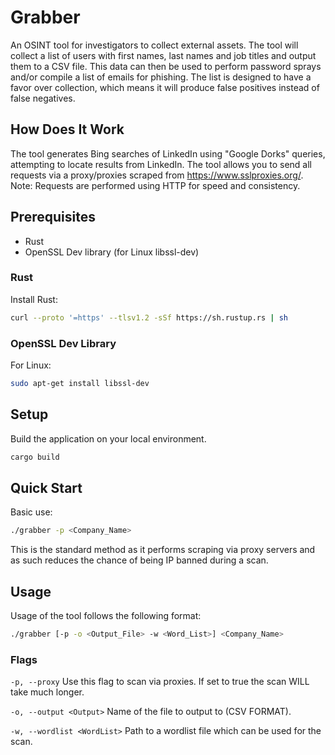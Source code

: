 # Grabber
An OSINT tool for investigators to collect external assets. The tool will collect a list of users with first names, last names and job titles and output them to a CSV file. This data can then be used to perform password sprays and/or compile a list of emails for phishing. The list is designed to have a favor over collection, which means it will produce false positives instead of false negatives.

## How Does It Work
The tool generates Bing searches of LinkedIn using "Google Dorks" queries, attempting to locate results from LinkedIn. The tool allows you to send all requests via a proxy/proxies scraped from https://www.sslproxies.org/. Note: Requests are performed using HTTP for speed and consistency.

## Prerequisites

- Rust
- OpenSSL Dev library (for Linux libssl-dev)

### Rust

Install Rust:

```bash
curl --proto '=https' --tlsv1.2 -sSf https://sh.rustup.rs | sh
```

### OpenSSL Dev Library

For Linux:

```bash
sudo apt-get install libssl-dev
```

## Setup

Build the application on your local environment.

```bash
cargo build 
```

## Quick Start

Basic use:

```bash
./grabber -p <Company_Name>
```

This is the standard method as it performs scraping via proxy servers and as such reduces the chance of being IP banned during a scan.

## Usage
Usage of the tool follows the following format:

```bash
./grabber [-p -o <Output_File> -w <Word_List>] <Company_Name>
```

### Flags
`-p, --proxy`      Use this flag to scan via proxies. If set to true the scan WILL take much longer.

`-o, --output <Output>`        Name of the file to output to (CSV FORMAT).

`-w, --wordlist <WordList>`    Path to a wordlist file which can be used for the scan.